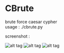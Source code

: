 # CBrute
brute force caesar cypher<br/>
usage : ./cbrute.py <br/>

screenshot :

![alt tag](https://raw.githubusercontent.com/mrSilent0598/CBrute/master/screenshot/Screenshot_2017-04-17-21-55-29.png)
![alt tag](https://raw.githubusercontent.com/mrSilent0598/CBrute/master/screenshot/Screenshot_2017-04-17-21-55-44.png)
![alt tag](https://raw.githubusercontent.com/mrSilent0598/CBrute/master/screenshot/Screenshot_2017-04-17-21-55-53.jpg)
